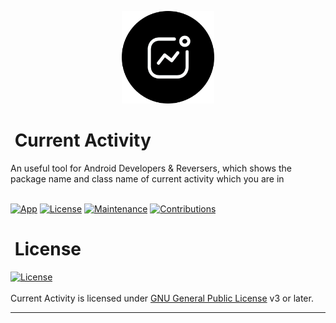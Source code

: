 <p align="center">
  <img width="148" height="148" src="./.resources/images/ic_launcher.png" alt="Logo" border="0">
</p>
<h1 align="left">
  <b>&nbsp;Current Activity</b>
</h1>
An useful tool for Android Developers &amp; Reversers, which shows the package name and class name of current activity which you are in
<br/><br/>

[![App](https://img.shields.io/badge/Current%20Activity-1.5.5-blue)](https://github.com/RatulHasan8/Current-Activity/releases/tag/app-n-source)
[![License](https://img.shields.io/badge/License-GPL-blue)](https://github.com/RatulHasan8/Current-Activity/blob/main/LICENSE)
[![Maintenance](https://img.shields.io/badge/Maintained-Yes-green.svg)](https://github.com/RatulHasan8/Current-Activity/graphs/commit-activity)
[![Contributions](https://img.shields.io/badge/Contributions-Open-blue)](https://github.com/RatulHasan8/Current-Activity/pulls)

<h1 align="left">
  <b>&nbsp;License</b>
</h1>

[![License](https://www.gnu.org/graphics/gplv3-with-text-136x68.png)](LICENSE)
<br/><br/>
Current Activity is licensed under [GNU General Public License](https://www.gnu.org/licenses/gpl-3.0.html) v3 or later.

---
